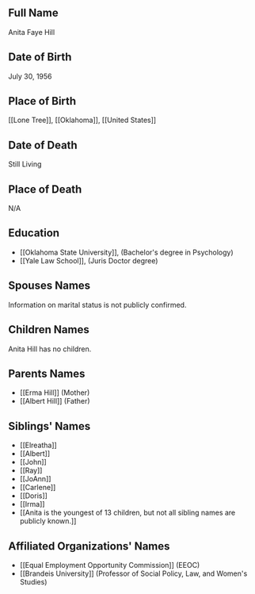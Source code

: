 ## Full Name

Anita Faye Hill

## Date of Birth

July 30, 1956

## Place of Birth

[[Lone Tree]], [[Oklahoma]], [[United States]]

## Date of Death

Still Living

## Place of Death

N/A
## Education

- [[Oklahoma State University]], (Bachelor's degree in Psychology)
- [[Yale Law School]], (Juris Doctor degree)

## Spouses Names

Information on marital status is not publicly confirmed.

## Children Names

Anita Hill has no children.

## Parents Names

- [[Erma Hill]] (Mother)
- [[Albert Hill]] (Father)

## Siblings' Names

- [[Elreatha]]
- [[Albert]]
- [[John]]
- [[Ray]]
- [[JoAnn]]
- [[Carlene]]
- [[Doris]]
- [[Irma]]
- [[Anita is the youngest of 13 children, but not all sibling names are publicly known.]]

## Affiliated Organizations' Names

- [[Equal Employment Opportunity Commission]] (EEOC)
- [[Brandeis University]] (Professor of Social Policy, Law, and Women's Studies)